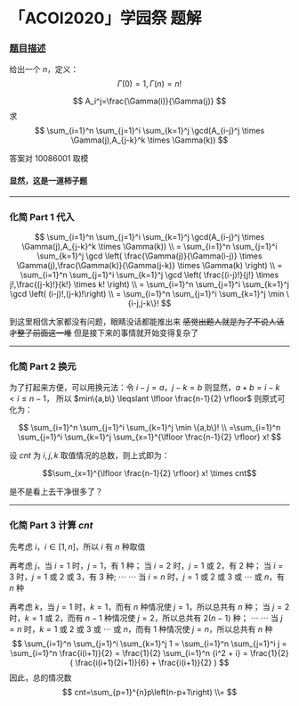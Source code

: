# 「ACOI2020」学园祭 题解

### [题目描述](https://www.luogu.com.cn/problem/P6042)

给出一个 $n$，定义：
$$
\Gamma(0)=1,\Gamma(n)={n!}
$$

$$
A_i^j=\frac{\Gamma(i)}{\Gamma(j)}
$$
求
$$
\sum_{i=1}^n \sum_{j=1}^i \sum_{k=1}^j \gcd(A_{i-j}^j \times \Gamma(j),A_{j-k}^k \times \Gamma(k)) 
$$

答案对 $10086001$ 取模

#### 显然，这是一道柿子题

----------------------------
### 化简 Part 1 代入
$$
\sum_{i=1}^n \sum_{j=1}^i \sum_{k=1}^j \gcd(A_{i-j}^j \times \Gamma(j),A_{j-k}^k \times \Gamma(k)) 
\\ = \sum_{i=1}^n \sum_{j=1}^i \sum_{k=1}^j \gcd \left( \frac{\Gamma(j)}{\Gamma(i-j)} \times \Gamma(j),\frac{\Gamma(k)}{\Gamma(j-k)} \times \Gamma(k) \right) 
\\ = \sum_{i=1}^n \sum_{j=1}^i \sum_{k=1}^j \gcd \left( \frac{(i-j)!}{j!} \times j!,\frac{(j-k)!}{k!} \times k! \right)
\\ = \sum_{i=1}^n \sum_{j=1}^i \sum_{k=1}^j \gcd \left( (i-j)!,(j-k)!\right)
\\ = \sum_{i=1}^n \sum_{j=1}^i \sum_{k=1}^j \min \{i-j,j-k\}!
$$

到这里相信大家都没有问题，眼睛没话都能推出来
~~感觉出题人就是为了不说人话才整了前面这一堆~~
但是接下来的事情就开始变得复杂了

----------------------------
### 化简 Part 2 换元
为了打起来方便，可以用换元法：令 $i-j=a$，$j-k=b$
则显然，$a+b=i-k < i \leqslant n-1$，
所以 $min\{a,b\} \leqslant \lfloor \frac{n-1}{2} \rfloor$
则原式可化为：

$$
\sum_{i=1}^n \sum_{j=1}^i \sum_{k=1}^j \min \{a,b\}!
\\ =\sum_{i=1}^n \sum_{j=1}^i \sum_{k=1}^j \sum_{x=1}^{\lfloor \frac{n-1}{2} \rfloor} x!
$$

设 $cnt$ 为 $i,j,k$ 取值情况的总数，则上式即为：

$$\sum_{x=1}^{\lfloor \frac{n-1}{2} \rfloor} x! \times cnt$$

是不是看上去干净很多了？

-----------------------------
### 化简 Part 3 计算 $cnt$
先考虑 $i$，$i \in \left[ 1,n \right]$，所以 $i$ 有 $n$ 种取值

再考虑 $j$，当 $i=1$ 时，$j=1$，有 $1$ 种；
当 $i=2$ 时，$j=1$ 或 $2$，有 $2$ 种；
当 $i=3$ 时，$j=1$ 或 $2$ 或 $3$，有 $3$ 种;
$\cdots$ $\cdots$
当 $i=n$ 时，$j=1$ 或 $2$ 或 $3$ 或 $\cdots$ 或 $n$，有 $n$ 种

再考虑 $k$，当 $j=1$ 时，$k=1$，而有 $n$ 种情况使 $j=1$，所以总共有 $n$ 种；
当 $j=2$ 时，$k=1$ 或 $2$，而有 $n-1$ 种情况使 $j=2$，所以总共有 $2\left(n-1\right)$ 种；
$\cdots$ $\cdots$
当 $j=n$ 时，$k=1$ 或 $2$ 或 $3$ 或 $\cdots$ 或 $n$，而有 $1$ 种情况使 $j=n$，所以总共有 $n$ 种
$$ \sum_{i=1}^n \sum_{j=1}^i \sum_{k=1}^j 1 =  \sum_{i=1}^n \sum_{j=1}^i j =  \sum_{i=1}^n \frac{i(i+1)}{2} = \frac{1}{2} \sum_{i=1}^n {i^2 + i} = \frac{1}{2} ( \frac{i(i+1)(2i+1)}{6} + \frac{i(i+1)}{2} )
$$
因此，总的情况数 
$$
cnt=\sum_{p=1}^{n}p\left(n-p+1\right)
\\=
$$